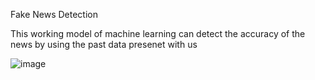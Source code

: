 Fake News Detection

This working model of machine learning can detect the accuracy of the news by using the past data presenet with us

![image](https://github.com/user-attachments/assets/fa6f15eb-831c-4eab-8ded-c470e9865152)
